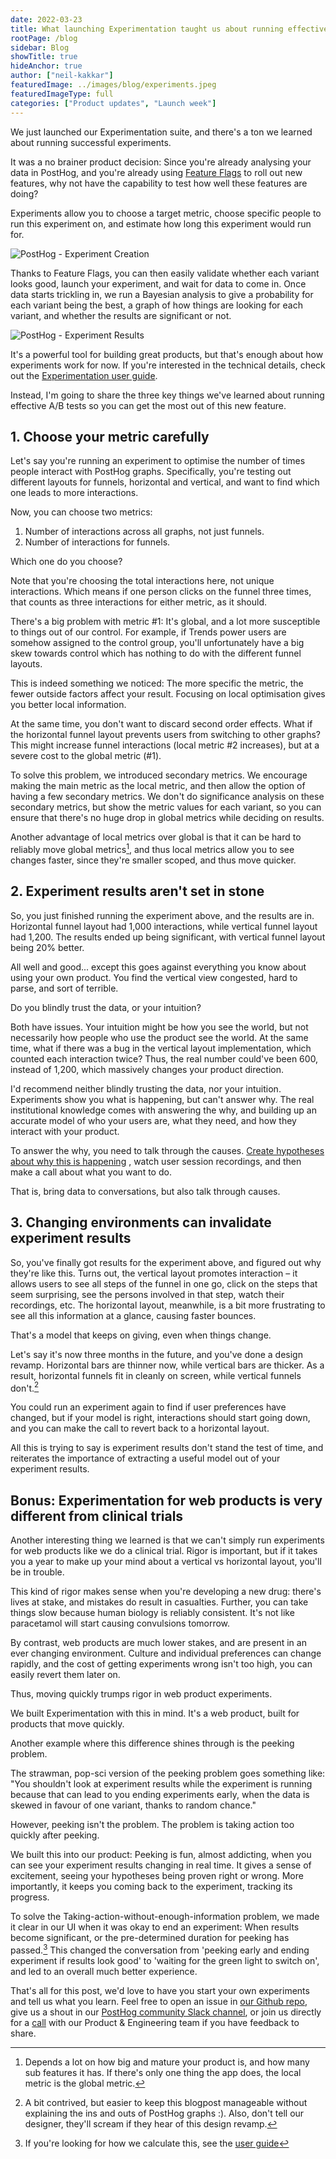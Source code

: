```yaml
---
date: 2022-03-23
title: What launching Experimentation taught us about running effective A/B tests
rootPage: /blog
sidebar: Blog
showTitle: true
hideAnchor: true
author: ["neil-kakkar"]
featuredImage: ../images/blog/experiments.jpeg
featuredImageType: full
categories: ["Product updates", "Launch week"]
---
```


We just launched our Experimentation suite, and there's a ton we learned about running successful experiments.

It was a no brainer product decision: Since you're already analysing your data in PostHog, and you're already using [Feature Flags](/product/feature-flags) to roll out new features, why not have the capability to test how well these features are doing?

Experiments allow you to choose a target metric, choose specific people to run this experiment on, and estimate how long this experiment would run for.

![PostHog - Experiment Creation](../images/blog/experimentation/experiment-creation.png)

Thanks to Feature Flags, you can then easily validate whether each variant looks good, launch your experiment, and wait for data to come in. Once data starts trickling in, we run a Bayesian analysis to give a probability for each variant being the best, a graph of how things are looking for each variant, and whether the results are significant or not.

![PostHog - Experiment Results](../images/blog/experimentation/experiment-results.png)

It's a powerful tool for building great products, but that's enough about how experiments work for now. If you're interested in the technical details, check out the [Experimentation user guide](/docs/user-guides/experimentation).  

Instead, I'm going to share the three key things we've learned about running effective A/B tests so you can get the most out of this new feature.


## 1. Choose your metric carefully

Let's say you're running an experiment to optimise the number of times people interact with PostHog graphs. Specifically, you're testing out different layouts for funnels, horizontal and vertical, and want to find which one leads to more interactions.

Now, you can choose two metrics:

1. Number of interactions across all graphs, not just funnels.
2. Number of interactions for funnels.

Which one do you choose?

Note that you're choosing the total interactions here, not unique interactions. Which means if one person clicks on the funnel three times, that counts as three interactions for either metric, as it should.

There's a big problem with metric #1: It's global, and a lot more susceptible to things out of our control. For example, if Trends power users are somehow assigned to the control group, you'll unfortunately have a big skew towards control which has nothing to do with the different funnel layouts.

This is indeed something we noticed: The more specific the metric, the fewer outside factors affect your result. Focusing on local optimisation gives you better local information.

At the same time, you don't want to discard second order effects. What if the horizontal funnel layout prevents users from switching to other graphs? This might increase funnel interactions (local metric #2 increases), but at a severe cost to the global metric (#1).

To solve this problem, we introduced secondary metrics. We encourage making the main metric as the local metric, and then allow the option of having a few secondary metrics. We don't do significance analysis on these secondary metrics, but show the metric values for each variant, so you can ensure that there's no huge drop in global metrics while deciding on results.

Another advantage of local metrics over global is that it can be hard to reliably move global metrics[^2], and thus local metrics allow you to see changes faster, since they're smaller scoped, and thus move quicker.

[^2]: Depends a lot on how big and mature your product is, and how many sub features it has. If there's only one thing the app does, the local metric is the global metric.

## 2. Experiment results aren't set in stone

So, you just finished running the experiment above, and the results are in. Horizontal funnel layout had 1,000 interactions, while vertical funnel layout had 1,200. The results ended up being significant, with vertical funnel layout being 20% better.

All well and good... except this goes against everything you know about using your own product. You find the vertical view congested, hard to parse, and sort of terrible.

Do you blindly trust the data, or your intuition?

Both have issues. Your intuition might be how you see the world, but not necessarily how people who use the product see the world. At the same time, what if there was a bug in the vertical layout implementation, which counted each interaction twice? Thus, the real number could've been 600, instead of 1,200, which massively changes your product direction.

I'd recommend neither blindly trusting the data, nor your intuition. Experiments show you what is happening, but can't answer why. The real institutional knowledge comes with answering the why, and building up an accurate model of who your users are, what they need, and how they interact with your product.

To answer the why, you need to talk through the causes. <a target='_blank' rel="noopener" href='https://neilkakkar.com/Bayes-Theorem-Framework-for-Critical-Thinking.html'> Create hypotheses about why this is happening</a> , watch user session recordings, and then make a call about what you want to do.

That is, bring data to conversations, but also talk through causes.

## 3. Changing environments can invalidate experiment results

So, you've finally got results for the experiment above, and figured out why they're like this. Turns out, the vertical layout promotes interaction – it allows users to see all steps of the funnel in one go, click on the steps that seem surprising, see the persons involved in that step, watch their recordings, etc. The horizontal layout, meanwhile, is a bit more frustrating to see all this information at a glance, causing faster bounces.

That's a model that keeps on giving, even when things change.

Let's say it's now three months in the future, and you've done a design revamp. Horizontal bars are thinner now, while vertical bars are thicker. As a result, horizontal funnels fit in cleanly on screen, while vertical funnels don't.[^4]

You could run an experiment again to find if user preferences have changed, but if your model is right, interactions should start going down, and you can make the call to revert back to a horizontal layout.

[^4]: A bit contrived, but easier to keep this blogpost manageable without explaining the ins and outs of PostHog graphs :). Also, don't tell our designer, they'll scream if they hear of this design revamp.

All this is trying to say is experiment results don't stand the test of time, and reiterates the importance of extracting a useful model out of your experiment results.

## Bonus: Experimentation for web products is very different from clinical trials

Another interesting thing we learned is that we can't simply run experiments for web products like we do a clinical trial. Rigor is important, but if it takes you a year to make up your mind about a vertical vs horizontal layout, you'll be in trouble.

This kind of rigor makes sense when you're developing a new drug: there's lives at stake, and mistakes do result in casualties. Further, you can take things slow because human biology is reliably consistent. It's not like paracetamol will start causing convulsions tomorrow.

By contrast, web products are much lower stakes, and are present in an ever changing environment. Culture and individual preferences can change rapidly, and the cost of getting experiments wrong isn't too high, you can easily revert them later on.

Thus, moving quickly trumps rigor in web product experiments.

We built Experimentation with this in mind. It's a web product, built for products that move quickly.

Another example where this difference shines through is the peeking problem.

The strawman, pop-sci version of the peeking problem goes something like: "You shouldn't look at experiment results while the experiment is running because that can lead to you ending experiments early, when the data is skewed in favour of one variant, thanks to random chance."

However, peeking isn't the problem. The problem is taking action too quickly after peeking.

We built this into our product: Peeking is fun, almost addicting, when you can see your experiment results changing in real time. It gives a sense of excitement, seeing your hypotheses being proven right or wrong. More importantly, it keeps you coming back to the experiment, tracking its progress.

To solve the Taking-action-without-enough-information problem, we made it clear in our UI when it was okay to end an experiment: When results become significant, or the pre-determined duration for peeking has passed.[^1] This changed the conversation from 'peeking early and ending experiment if results look good' to 'waiting for the green light to switch on', and led to an overall much better experience.

[^1]: If you're looking for how we calculate this, see the [user guide](/docs/user-guides/experimentation)

That's all for this post, we'd love to have you start your own experiments and tell us what you learn. Feel free to open an issue in [our Github repo](https://github.com/PostHog/posthog), give us a shout in our [PostHog community Slack channel](/slack), or join us directly for a [call](https://calendly.com/posthog-feedback) with our Product & Engineering team if you have feedback to share.
